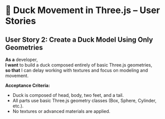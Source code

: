 # 🦆 Duck Movement in Three.js – User Stories

## User Story 2: Create a Duck Model Using Only Geometries
**As a** developer,  
**I want** to build a duck composed entirely of basic Three.js geometries,  
**so that** I can delay working with textures and focus on modeling and movement.

**Acceptance Criteria:**
- Duck is composed of head, body, two feet, and a tail.
- All parts use basic Three.js geometry classes (Box, Sphere, Cylinder, etc.).
- No textures or advanced materials are applied.